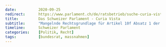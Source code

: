 ```yaml
---
date:          2020-09-25
redirect:      https://www.parlament.ch/de/ratsbetrieb/suche-curia-vista/geschaeft?AffairId=20203402
title:         Das Schweizer Parlament - Curia Vista
subtitle:      "Mangelnde Rechtsgrundlage für Artikel 10f Absatz 1 der Covid-19-Verordnung 2"
timeline:      Schweizer Parlament
categories:    [Politik, Recht]
tags:          [bundesrat, massnahmen]
---
```

